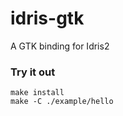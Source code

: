 # idris-gtk

A GTK binding for Idris2

### Try it out

```shell
make install
make -C ./example/hello
```
